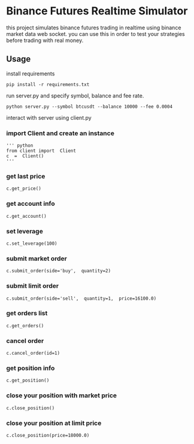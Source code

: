 # Binance Futures Realtime Simulator

this project simulates binance futures trading in realtime using binance market data web socket. you can use this in order to test your strategies before trading with real money.

## Usage

install requirements

    pip install -r requirements.txt
 
run server.py and specify symbol, balance and fee rate.

    python server.py --symbol btcusdt --balance 10000 --fee 0.0004

interact with server using client.py

###  import Client and create an instance
    
    ''' python
    from client import  Client
    c  =  Client()
    '''

### get last price

    c.get_price()
 
 ### get account info

    c.get_account()

### set leverage

    c.set_leverage(100)
  
### submit market order

    c.submit_order(side='buy',  quantity=2)

### submit limit order

    c.submit_order(side='sell',  quantity=1,  price=16100.0)

### get orders list

    c.get_orders()

### cancel order

    c.cancel_order(id=1)

### get position info

    c.get_position()

### close your position with market price

    c.close_position()

### close your position at limit price

    c.close_position(price=18000.0)
